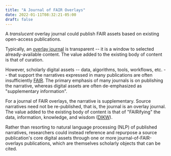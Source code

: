 ```yaml
---
title: "A Journal of FAIR Overlays"
date: 2022-01-11T08:32:21-05:00
draft: false
---
```


A *translucent* overlay journal could publish FAIR assets based on existing open-access
publications.

Typically, an [overlay journal](https://en.wikipedia.org/wiki/Overlay_journal) is transparent -- it
is a window to selected already-available content. The value added to the existing body of content
is that of curation.

However, scholarly digital assets -- data, algorithms, tools, workflows, etc. -- that support the
narratives expressed in many publications are often insufficiently
[FAIR](https://www.nature.com/articles/sdata201618). The primary emphasis of many journals is on
publishing the narrative, whereas digital assets are often de-emphasized as "supplementary
information".

For a journal of FAIR overlays, the narrative is supplementary. Source narratives need not be
re-published, that is, the journal is an overlay journal. The value added to the existing body of
content is that of "FAIRifying" the data, information, knowledge, and wisdom
([DIKW](https://en.wikipedia.org/wiki/DIKW_pyramid)).

Rather than resorting to natural language processing (NLP) of published narratives, researchers
could instead reference and repurpose a source publication's core digital assets through one or more
journal-of-FAIR-overlays publications, which are themselves scholarly objects that can be cited.
